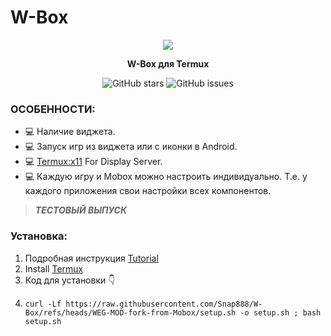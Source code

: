 # W-Box


<center><img src="images/demo-gnome.png"></center>
<p align="center"><b>W-Box для Termux</b></p>

<div align="center">

![GitHub stars](https://img.shields.io/github/stars/sabamdarif/gnome-in-termux)
![GitHub issues](https://img.shields.io/github/issues/sabamdarif/gnome-in-termux)

</div>

### ОСОБЕННОСТИ:

- :computer: Наличие виджета.
- :computer: Запуск игр из виджета или с иконки в Android.
- :computer: [Termux:x11](https://github.com/termux/termux-x11) For Display Server.
- :computer: Каждую игру и Mobox можно настроить индивидуально. Т.е. у каждого приложения свои настройки всех компонентов.

> ***ТЕСТОВЫЙ ВЫПУСК***


### Установка:
1. Подробная инструкция [Tutorial](https://.../)
2. Install [Termux](https://) 
3. Код для установки 👇
4. 
   ```
   curl -Lf https://raw.githubusercontent.com/Snap888/W-Box/refs/heads/WEG-MOD-fork-from-Mobox/setup.sh -o setup.sh ; bash setup.sh
    ```




